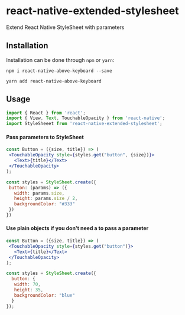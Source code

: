 # react-native-extended-stylesheet
Extend React Native StyleSheet with parameters


## Installation

Installation can be done through `npm` or `yarn`:

```shell
npm i react-native-above-keyboard --save
```

```shell
yarn add react-native-above-keyboard
```

## Usage

```js
import { React } from 'react';
import { View, Text, TouchableOpacity } from 'react-native';
import StyleSheeet from 'react-native-extended-stylesheet';
```

#### Pass parameters to StyleSheet

```jsx
const Button = ({size, title}) => (
 <TouchableOpacity style={styles.get("button", {size})}>
   <Text>{title}</Text>
 </TouchableOpacity>
);

const styles = StyleSheet.create({
 button: (params) => ({
   width: params.size,
   height: params.size / 2,
   backgroundColor: "#333"
 })
})
```

#### Use plain objects if you don't need a to pass a parameter

```jsx
const Button = ({size, title}) => (
 <TouchableOpacity style={styles.get("button")}>
   <Text>{title}</Text>
 </TouchableOpacity>
);

const styles = StyleSheet.create({
  button: {
   width: 70,
   height: 35,
   backgroundColor: "blue"
  }
});
```
